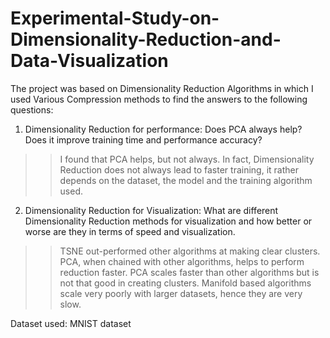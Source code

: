 # Experimental-Study-on-Dimensionality-Reduction-and-Data-Visualization

The project was based on Dimensionality Reduction Algorithms in which I used Various Compression methods to find the answers to the following questions:

1. Dimensionality Reduction for performance: Does PCA always help? Does it improve training time and performance accuracy?
>> I found that PCA helps, but not always. In fact, Dimensionality Reduction does not always lead to faster training, it rather depends on the dataset, the model and the training algorithm used.

2. Dimensionality Reduction for Visualization: What are different Dimensionality Reduction methods for visualization and how better or worse are they in terms of speed and visualization.
>> TSNE out-performed other algorithms at making clear clusters.
>> PCA, when chained with other algorithms, helps to perform reduction faster.
>> PCA scales faster than other algorithms but is not that good in creating clusters.
>> Manifold based algorithms scale very poorly with larger datasets, hence they are very slow.

Dataset used: MNIST dataset
